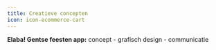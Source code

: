 ```yaml
---
title: Creatieve concepten
icon: icon-ecommerce-cart
---
```


**Elaba! Gentse feesten app:** concept - grafisch design - communicatie